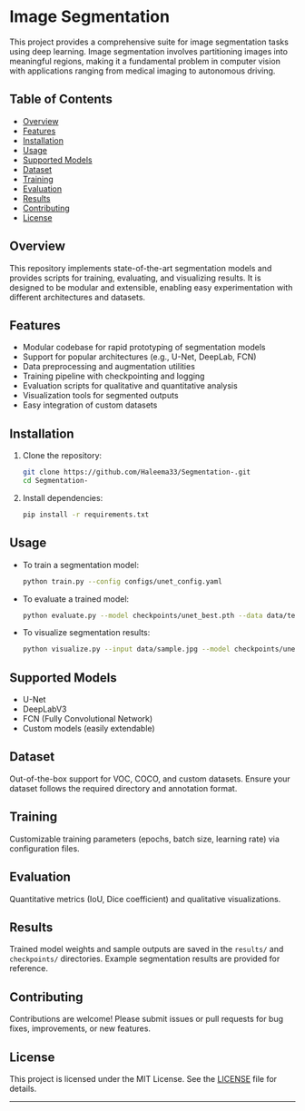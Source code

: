 # Image Segmentation

This project provides a comprehensive suite for image segmentation tasks using deep learning. Image segmentation involves partitioning images into meaningful regions, making it a fundamental problem in computer vision with applications ranging from medical imaging to autonomous driving.

## Table of Contents

- [Overview](#overview)
- [Features](#features)
- [Installation](#installation)
- [Usage](#usage)
- [Supported Models](#supported-models)
- [Dataset](#dataset)
- [Training](#training)
- [Evaluation](#evaluation)
- [Results](#results)
- [Contributing](#contributing)
- [License](#license)

## Overview

This repository implements state-of-the-art segmentation models and provides scripts for training, evaluating, and visualizing results. It is designed to be modular and extensible, enabling easy experimentation with different architectures and datasets.

## Features

- Modular codebase for rapid prototyping of segmentation models
- Support for popular architectures (e.g., U-Net, DeepLab, FCN)
- Data preprocessing and augmentation utilities
- Training pipeline with checkpointing and logging
- Evaluation scripts for qualitative and quantitative analysis
- Visualization tools for segmented outputs
- Easy integration of custom datasets

## Installation

1. Clone the repository:
   ```bash
   git clone https://github.com/Haleema33/Segmentation-.git
   cd Segmentation-
   ```
2. Install dependencies:
   ```bash
   pip install -r requirements.txt
   ```

## Usage

- To train a segmentation model:
  ```bash
  python train.py --config configs/unet_config.yaml
  ```
- To evaluate a trained model:
  ```bash
  python evaluate.py --model checkpoints/unet_best.pth --data data/test
  ```
- To visualize segmentation results:
  ```bash
  python visualize.py --input data/sample.jpg --model checkpoints/unet_best.pth
  ```

## Supported Models

- U-Net
- DeepLabV3
- FCN (Fully Convolutional Network)
- Custom models (easily extendable)

## Dataset

Out-of-the-box support for VOC, COCO, and custom datasets. Ensure your dataset follows the required directory and annotation format.

## Training

Customizable training parameters (epochs, batch size, learning rate) via configuration files.

## Evaluation

Quantitative metrics (IoU, Dice coefficient) and qualitative visualizations.

## Results

Trained model weights and sample outputs are saved in the `results/` and `checkpoints/` directories. Example segmentation results are provided for reference.

## Contributing

Contributions are welcome! Please submit issues or pull requests for bug fixes, improvements, or new features.

## License

This project is licensed under the MIT License. See the [LICENSE](LICENSE) file for details.

---

